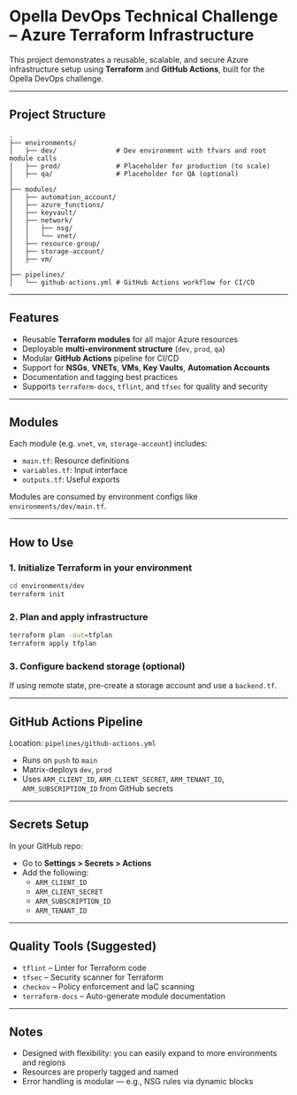 # Opella DevOps Technical Challenge – Azure Terraform Infrastructure

This project demonstrates a reusable, scalable, and secure Azure infrastructure setup using **Terraform** and **GitHub Actions**, built for the Opella DevOps challenge.

---

## Project Structure

```
.
├── environments/
│   ├── dev/               # Dev environment with tfvars and root module calls
│   ├── prod/              # Placeholder for production (to scale)
│   ├── qa/                # Placeholder for QA (optional)
│
├── modules/
│   ├── automation_account/
│   ├── azure_functions/
│   ├── keyvault/
│   ├── network/
│   │   ├── nsg/
│   │   └── vnet/
│   ├── resource-group/
│   ├── storage-account/
│   ├── vm/
│
├── pipelines/
│   └── github-actions.yml # GitHub Actions workflow for CI/CD
```

---

## Features

- Reusable **Terraform modules** for all major Azure resources
- Deployable **multi-environment structure** (`dev`, `prod`, `qa`)
- Modular **GitHub Actions** pipeline for CI/CD
- Support for **NSGs**, **VNETs**, **VMs**, **Key Vaults**, **Automation Accounts**
- Documentation and tagging best practices
- Supports `terraform-docs`, `tflint`, and `tfsec` for quality and security

---

## Modules

Each module (e.g. `vnet`, `vm`, `storage-account`) includes:
- `main.tf`: Resource definitions
- `variables.tf`: Input interface
- `outputs.tf`: Useful exports

Modules are consumed by environment configs like `environments/dev/main.tf`.

---

## How to Use

### 1. Initialize Terraform in your environment
```bash
cd environments/dev
terraform init
```

### 2. Plan and apply infrastructure
```bash
terraform plan -out=tfplan
terraform apply tfplan
```

### 3. Configure backend storage (optional)
If using remote state, pre-create a storage account and use a `backend.tf`.

---

## GitHub Actions Pipeline

Location: `pipelines/github-actions.yml`

- Runs on `push` to `main`
- Matrix-deploys `dev`, `prod`
- Uses `ARM_CLIENT_ID`, `ARM_CLIENT_SECRET`, `ARM_TENANT_ID`, `ARM_SUBSCRIPTION_ID` from GitHub secrets

---

## Secrets Setup

In your GitHub repo:
- Go to **Settings > Secrets > Actions**
- Add the following:
  - `ARM_CLIENT_ID`
  - `ARM_CLIENT_SECRET`
  - `ARM_SUBSCRIPTION_ID`
  - `ARM_TENANT_ID`

---

## Quality Tools (Suggested)

- `tflint` – Linter for Terraform code
- `tfsec` – Security scanner for Terraform
- `checkov` – Policy enforcement and IaC scanning
- `terraform-docs` – Auto-generate module documentation

---

## Notes

- Designed with flexibility: you can easily expand to more environments and regions
- Resources are properly tagged and named
- Error handling is modular — e.g., NSG rules via dynamic blocks